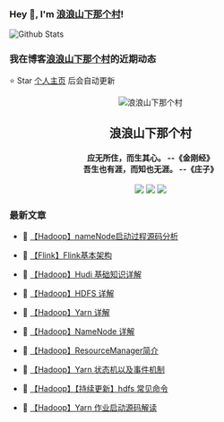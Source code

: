 ### Hey 👋, I'm [浪浪山下那个村](https://www/zeekling.cn)! 

![Github Stats](https://github-readme-stats-zeekling.vercel.app/api?username=zeekling&show_icons=true) 

### 我在博客[浪浪山下那个村](https://www/zeekling.cn)的近期动态
⭐️ Star [个人主页](https://github.com/zeekling) 后会自动更新

<p align="center"><img alt="浪浪山下那个村" src="https://pan.zeekling.cn/zeekling/blog/logo.th.png"></p><h2 align="center"> 浪浪山下那个村 </h2>

<h4 align="center">应无所住，而生其心。 --《金刚经》<br>吾生也有涯，而知也无涯。 --《庄子》</h4>
<p align="center"><a title="浪浪山下那个村" target="_blank" href="https://github.com/zeekling/zeekling"><img src="https://img.shields.io/github/last-commit/zeekling/zeekling.svg?style=flat-square&color=FF9900"></a>
<a title="GitHub repo size in bytes" target="_blank" href="https://github.com/zeekling/zeekling"><img src="https://img.shields.io/github/repo-size/zeekling/zeekling.svg?style=flat-square"></a>
<a title="Hits" target="_blank" href="https://github.com/zeekling/hits"><img src="https://hits.b3log.org/zeekling/zeekling.svg"></a></p>

### 最新文章

* 📝 [【Hadoop】nameNode启动过程源码分析](https://www.zeekling.cn/articles/2023/11/05/1699156894407.html) 
 
* 📝 [【Flink】Flink基本架构](https://www.zeekling.cn/articles/2023/09/20/1695220835152.html) 
 
* 📝 [【Hadoop】Hudi 基础知识详解](https://www.zeekling.cn/articles/2023/09/28/1695909094599.html) 
 
* 📝 [【Hadoop】HDFS 详解](https://www.zeekling.cn/articles/2023/10/22/1697967013370.html) 
 
* 📝 [【Hadoop】Yarn 详解](https://www.zeekling.cn/articles/2023/10/22/1697967064322.html) 
 
* 📝 [【Hadoop】NameNode 详解](https://www.zeekling.cn/articles/2023/11/04/1699081992102.html) 
 
* 📝 [【Hadoop】ResourceManager简介](https://www.zeekling.cn/articles/2023/11/25/1700923678066.html) 
 
* 📝 [【Hadoop】Yarn 状态机以及事件机制](https://www.zeekling.cn/articles/2023/11/28/1701184404701.html) 
 
* 📝 [【Hadoop】【持续更新】hdfs 常见命令](https://www.zeekling.cn/articles/2023/11/29/1701269553962.html) 
 
* 📝 [【Hadoop】Yarn 作业启动源码解读](https://www.zeekling.cn/articles/2023/12/07/1701960975977.html) 
 




